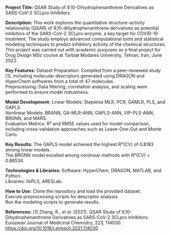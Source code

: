 **Project Title:** QSAR Study of 9,10-Dihydrophenanthrene Derivatives as SARS-CoV-2 3CLpro Inhibitors

**Description:**
This work explores the quantitative structure-activity relationship (QSAR) of 9,10-dihydrophenanthrene derivatives as potential inhibitors of the SARS-CoV-2 3CLpro enzyme, a key target for COVID-19 treatment. The study employs advanced computational tools and statistical modeling techniques to predict inhibitory activity of the chemical structures. <br />
This project was carried out with academic purposes as a final project for Drug Design MSc course at Tarbiat Modares University, Tehran, Iran, June 2022.

**Key Features:**
Dataset Preparation: Compiled from a peer-reviewed study [1], including molecular descriptors generated using DRAGON and HyperChem softwares from a total of 47 molecules. <br />
Preprocessing: Data filtering, correlation analysis, and scaling were performed to ensure model robustness.

**Model Development:**
Linear Models: Stepwise MLR, PCR, GAMLR, PLS, and GAPLS. <br />
Nonlinear Models: BRANN, GA-MLR-ANN, GAPLS-ANN, VIP-PLS-ANN, BRGNN, and MARS. <br />
Evaluation Metrics: R² and RMSE values used for model comparison, including cross-validation approaches such as Leave-One-Out and Monte Carlo. 

**Key Results:**
The GAPLS model achieved the highest R²(CV) of 0.8183 among linear models. <br />
The BRGNN model excelled among nonlinear methods with R²(CV) = 0.88534.

**Technologies & Libraries:**
Software: HyperChem, DRAGON, MATLAB, and Python. <br />
Libraries: libPLS, ARESLab.

**How to Use:**
Clone the repository and load the provided dataset. <br />
Execute preprocessing scripts for descriptor analysis. <br />
Run the modeling scripts to generate results.

**References:**
[1] Zhang, R., et al. (2021). QSAR Study of 9,10-Dihydrophenanthrene Derivatives as SARS-CoV-2 3CLpro Inhibitors. European Journal of Medicinal Chemistry, 223, 114030. https://doi.org/10.1016/j.ejmech.2021.114030





